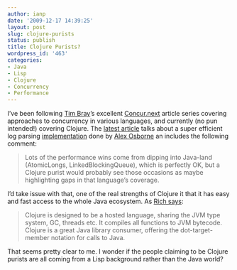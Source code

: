 ```yaml
---
author: ianp
date: '2009-12-17 14:39:25'
layout: post
slug: clojure-purists
status: publish
title: Clojure Purists?
wordpress_id: '463'
categories:
- Java
- Lisp
- Clojure
- Concurrency
- Performance
---
```


I’ve been following [Tim Bray][05]’s excellent [Concur.next][01] article series covering approaches to concurrency in various languages, and currently (no pun intended!) covering Clojure. The [latest article][02] talks about a super efficient log parsing [implementation][03] done by [Alex Osborne][04] an includes the following comment:

> Lots of the performance wins come from dipping into Java-land (AtomicLongs, LinkedBlockingQueue), which is perfectly OK, but a Clojure purist would probably see those occasions as maybe highlighting gaps in that language’s coverage.

I’d take issue with that, one of the real strengths of Clojure it that it has easy and fast access to the whole Java ecosystem. As [Rich says][06]:

> Clojure is designed to be a hosted language, sharing the JVM type system, GC, threads etc. It compiles all functions to JVM bytecode. Clojure is a great Java library consumer, offering the dot-target-member notation for calls to Java.

That seems pretty clear to me. I wonder if the people claiming to be Clojure purists are all coming from a Lisp background rather than the Java world?

[01]: http://www.tbray.org/ongoing/When/200x/2009/09/27/Concur-dot-next
[02]: http://www.tbray.org/ongoing/When/200x/2009/12/15/Osborne-WF2-Clojure
[03]: http://meshy.org/2009/12/13/widefinder-2-with-clojure.html
[04]: http://meshy.org/
[05]: http://www.tbray.org/ongoing/
[06]: http://clojure.org/jvm\_hosted
